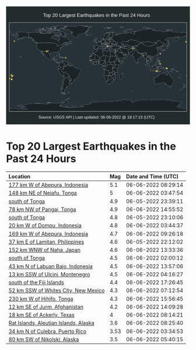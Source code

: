 ![Map](./map.png)

# Top 20 Largest Earthquakes in the Past 24 Hours

| Location | Mag | Date and Time (UTC) |
|:---|:---|:---|
| [177 km W of Abepura, Indonesia](https://earthquake.usgs.gov/earthquakes/eventpage/us7000hfaj) | 5.1 | 06-06-2022 08:29:14 |
| [148 km NE of Neiafu, Tonga](https://earthquake.usgs.gov/earthquakes/eventpage/us7000hf9f) | 5 | 06-06-2022 03:47:54 |
| [south of Tonga](https://earthquake.usgs.gov/earthquakes/eventpage/us7000hf8c) | 4.9 | 06-05-2022 23:39:11 |
| [78 km NW of Pangai, Tonga](https://earthquake.usgs.gov/earthquakes/eventpage/us7000hfbe) | 4.9 | 06-06-2022 14:55:52 |
| [south of Tonga](https://earthquake.usgs.gov/earthquakes/eventpage/us7000hf85) | 4.8 | 06-05-2022 23:10:06 |
| [20 km W of Dompu, Indonesia](https://earthquake.usgs.gov/earthquakes/eventpage/us7000hf9e) | 4.8 | 06-06-2022 03:44:37 |
| [169 km W of Abepura, Indonesia](https://earthquake.usgs.gov/earthquakes/eventpage/us7000hfap) | 4.7 | 06-06-2022 09:26:18 |
| [37 km E of Lamitan, Philippines](https://earthquake.usgs.gov/earthquakes/eventpage/us7000hf7s) | 4.6 | 06-05-2022 22:12:02 |
| [152 km WNW of Naha, Japan](https://earthquake.usgs.gov/earthquakes/eventpage/us7000hfb7) | 4.6 | 06-06-2022 13:33:36 |
| [south of Tonga](https://earthquake.usgs.gov/earthquakes/eventpage/us7000hf95) | 4.5 | 06-06-2022 02:00:12 |
| [43 km N of Labuan Bajo, Indonesia](https://earthquake.usgs.gov/earthquakes/eventpage/us7000hfb6) | 4.5 | 06-06-2022 13:57:06 |
| [13 km SSW of Ulcinj, Montenegro](https://earthquake.usgs.gov/earthquakes/eventpage/us7000hf9k) | 4.5 | 06-06-2022 04:16:27 |
| [south of the Fiji Islands](https://earthquake.usgs.gov/earthquakes/eventpage/us7000hfdl) | 4.4 | 06-06-2022 17:26:45 |
| [52 km SSW of Whites City, New Mexico](https://earthquake.usgs.gov/earthquakes/eventpage/tx2022kzot) | 4.3 | 06-06-2022 07:12:54 |
| [230 km W of Hihifo, Tonga](https://earthquake.usgs.gov/earthquakes/eventpage/us7000hfcx) | 4.3 | 06-06-2022 15:56:45 |
| [12 km SE of Jurm, Afghanistan](https://earthquake.usgs.gov/earthquakes/eventpage/us7000hfb9) | 4.2 | 06-06-2022 14:09:28 |
| [18 km SE of Ackerly, Texas](https://earthquake.usgs.gov/earthquakes/eventpage/tx2022kzqw) | 4 | 06-06-2022 08:14:21 |
| [Rat Islands, Aleutian Islands, Alaska](https://earthquake.usgs.gov/earthquakes/eventpage/us7000hfai) | 3.6 | 06-06-2022 08:25:40 |
| [34 km N of Culebra, Puerto Rico](https://earthquake.usgs.gov/earthquakes/eventpage/pr2022157000) | 3.53 | 06-06-2022 03:34:53 |
| [80 km SW of Nikolski, Alaska](https://earthquake.usgs.gov/earthquakes/eventpage/ak02277qlayh) | 3.5 | 06-06-2022 05:40:15 |
